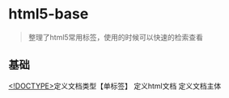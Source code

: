 # html5-base
> 整理了html5常用标签，使用的时候可以快速的检索查看
## 基础
[<!DOCTYPE>](http://www.w3school.com.cn/tags/tag_doctype.asp)定义文档类型【单标签】
[<html>](http://www.w3school.com.cn/tags/tag_html.asp)定义html文档
[<body>](http://www.w3school.com.cn/tags/tag_body.asp)定义文档主体
[<title>](http://www.w3school.com.cn/tags/tag_title.asp)定义文档的标题
[<h1>...<h6>](http://www.w3school.com.cn/tags/tag_hn.asp)定义html标题
[<p>](http://www.w3school.com.cn/tags/tag_p.asp)定义文档段落
[<br>](http://www.w3school.com.cn/tags/tag_br.asp)定义文本简单折行【单标签】
[<hr>](http://www.w3school.com.cn/tags/tag_hr.asp)定义水平线【单标签】
[<!--...-->](http://www.w3school.com.cn/tags/tag_comment.asp)定义文档注释